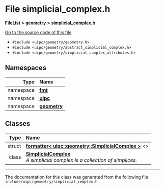

# File simplicial\_complex.h



[**FileList**](files.md) **>** [**geometry**](dir_04894967a28d068f10a69f6e8a07a2cb.md) **>** [**simplicial\_complex.h**](simplicial__complex_8h.md)

[Go to the source code of this file](simplicial__complex_8h_source.md)



* `#include <uipc/geometry/geometry.h>`
* `#include <uipc/geometry/abstract_simplicial_complex.h>`
* `#include <uipc/geometry/simplicial_complex_attributes.h>`













## Namespaces

| Type | Name |
| ---: | :--- |
| namespace | [**fmt**](namespacefmt.md) <br> |
| namespace | [**uipc**](namespaceuipc.md) <br> |
| namespace | [**geometry**](namespaceuipc_1_1geometry.md) <br> |


## Classes

| Type | Name |
| ---: | :--- |
| struct | [**formatter&lt; uipc::geometry::SimplicialComplex &gt;**](structfmt_1_1formatter_3_01uipc_1_1geometry_1_1_simplicial_complex_01_4.md) &lt;&gt;<br> |
| class | [**SimplicialComplex**](classuipc_1_1geometry_1_1_simplicial_complex.md) <br>_A simplicial complex is a collection of simplices._  |



















































------------------------------
The documentation for this class was generated from the following file `include/uipc/geometry/simplicial_complex.h`

